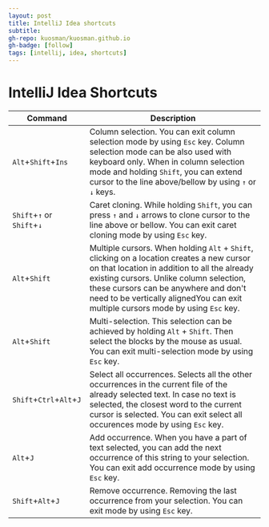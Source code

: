 ```yaml
---
layout: post
title: IntelliJ Idea shortcuts
subtitle:
gh-repo: kuosman/kuosman.github.io
gh-badge: [follow]
tags: [intellij, idea, shortcuts]
---
```


# IntelliJ Idea Shortcuts

| Command | Description |
| ------- | ----------- |
| `Alt`+`Shift`+`Ins` | Column selection. You can exit column selection mode by using `Esc` key. Column selection mode can be also used with keyboard only. When in column selection mode and holding `Shift`, you can extend cursor to the line above/bellow by using `↑` or `↓` keys. |
| `Shift`+`↑` or `Shift`+`↓` | Caret cloning. While holding `Shift`, you can press `↑` and `↓` arrows to clone cursor to the line above or bellow. You can exit caret cloning mode by using `Esc` key. |
| `Alt`+`Shift` | Multiple cursors. When holding `Alt` + `Shift`, clicking on a location creates a new cursor on that location in addition to all the already existing cursors. Unlike column selection, these cursors can be anywhere and don't need to be vertically alignedYou can exit multiple cursors mode by using `Esc` key. |
| `Alt`+`Shift`| Multi-selection. This selection can be achieved by holding `Alt` + `Shift`. Then select the blocks by the mouse as usual. You can exit multi-selection mode by using `Esc` key. |
| `Shift`+`Ctrl`+`Alt`+`J` | Select all occurrences. Selects all the other occurrences in the current file of the already selected text. In case no text is selected, the closest word to the current cursor is selected. You can exit select all occurences mode by using `Esc` key. |
| `Alt`+`J` | Add occurrence. When you have a part of text selected, you can add the next occurrence of this string to your selection. You can exit add occurrence mode by using `Esc` key. |
| `Shift`+`Alt`+`J`| Remove occurrence. Removing the last occurrence from your selection. You can exit mode by using `Esc` key.|
